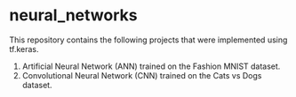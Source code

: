 # neural_networks

This repository contains the following projects that were implemented using tf.keras.

1. Artificial Neural Network (ANN) trained on the Fashion MNIST dataset.
2. Convolutional Neural Network (CNN) trained on the Cats vs Dogs dataset.
